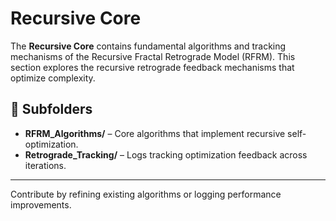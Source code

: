 # Recursive Core

The **Recursive Core** contains fundamental algorithms and tracking mechanisms of the Recursive Fractal Retrograde Model (RFRM). This section explores the recursive retrograde feedback mechanisms that optimize complexity.

## 📁 Subfolders

- **RFRM_Algorithms/** – Core algorithms that implement recursive self-optimization.
- **Retrograde_Tracking/** – Logs tracking optimization feedback across iterations.

---

Contribute by refining existing algorithms or logging performance improvements.

